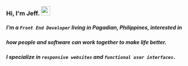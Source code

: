 ### Hi, I'm Jeff. <img src="https://camo.githubusercontent.com/e8e7b06ecf583bc040eb60e44eb5b8e0ecc5421320a92929ce21522dbc34c891/68747470733a2f2f6d656469612e67697068792e636f6d2f6d656469612f6876524a434c467a6361737252346961377a2f67697068792e676966" data-canonical-src="https://media.giphy.com/media/hvRJCLFzcasrR4ia7z/giphy.gif" style="width: 25px; display: inline-block; height: 25px;" data-target="animated-image.originalImage">

##### I’m a ``Front End Developer`` living in Pagadian, Philippines, interested in 
##### how people and software can work together to make life better.
##### I specialize in ``responsive websites`` and ``functional user interfaces.``
